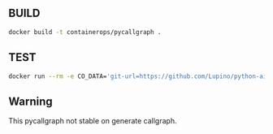 ## BUILD

```bash
docker build -t containerops/pycallgraph .
```

## TEST

```bash
docker run --rm -e CO_DATA='git-url=https://github.com/Lupino/python-aio-periodic.git entry-file=aio_periodic/utils.py upload=hub.opshub.sh/lidian/test/pycallgraph/v0.1' containerops/pycallgraph
```

## Warning

This pycallgraph not stable on generate callgraph.
